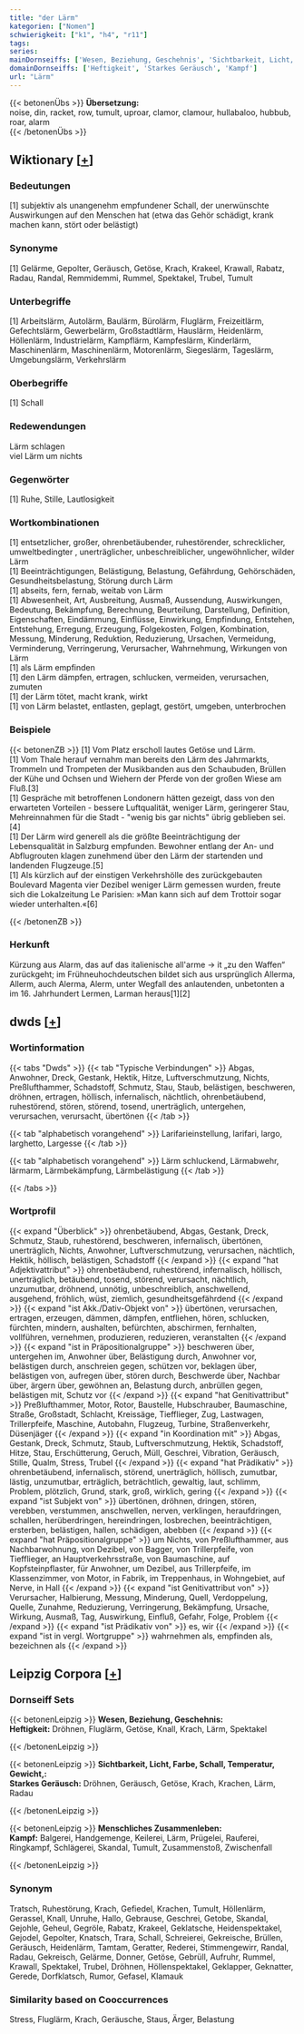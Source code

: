 ```yaml
---
title: "der Lärm"
kategorien: ["Nomen"]
schwierigkeit: ["k1", "h4", "r11"]
tags:
series:
mainDornseiffs: ['Wesen, Beziehung, Geschehnis', 'Sichtbarkeit, Licht, Farbe, Schall, Temperatur, Gewicht,', 'Menschliches Zusammenleben']
domainDornseiffs: ['Heftigkeit', 'Starkes Geräusch', 'Kampf']
url: "Lärm"
---
```


{{< betonenÜbs >}}
**Übersetzung:**  
noise, din, racket, row, tumult, uproar, clamor, clamour, hullabaloo, hubbub, roar, alarm  
{{< /betonenÜbs >}}

## Wiktionary [[+](https://de.wiktionary.org/wiki/Lärm)]

### Bedeutungen
[1] subjektiv als unangenehm empfundener Schall, der unerwünschte Auswirkungen auf den Menschen hat (etwa das Gehör schädigt, krank machen kann, stört oder belästigt)  

### Synonyme
[1] Gelärme, Gepolter, Geräusch, Getöse, Krach, Krakeel, Krawall, Rabatz, Radau, Randal, Remmidemmi, Rummel, Spektakel, Trubel, Tumult  

### Unterbegriffe
[1] Arbeitslärm, Autolärm, Baulärm, Bürolärm, Fluglärm, Freizeitlärm, Gefechtslärm, Gewerbelärm, Großstadtlärm, Hauslärm, Heidenlärm, Höllenlärm, Industrielärm, Kampflärm, Kampfeslärm, Kinderlärm, Maschinenlärm, Maschinenlärm, Motorenlärm, Siegeslärm, Tageslärm, Umgebungslärm, Verkehrslärm  

### Oberbegriffe
[1] Schall  

### Redewendungen
Lärm schlagen  
viel Lärm um nichts  

### Gegenwörter
[1] Ruhe, Stille, Lautlosigkeit  

### Wortkombinationen
[1] entsetzlicher, großer, ohrenbetäubender, ruhestörender, schrecklicher, umweltbedingter , unerträglicher, unbeschreiblicher, ungewöhnlicher, wilder Lärm  
[1] Beeinträchtigungen, Belästigung, Belastung, Gefährdung, Gehörschäden, Gesundheitsbelastung, Störung durch Lärm  
[1] abseits, fern, fernab, weitab von Lärm  
[1] Abwesenheit, Art, Ausbreitung, Ausmaß, Aussendung, Auswirkungen, Bedeutung, Bekämpfung, Berechnung, Beurteilung, Darstellung, Definition, Eigenschaften, Eindämmung, Einflüsse, Einwirkung, Empfindung, Entstehen, Entstehung, Erregung, Erzeugung, Folgekosten, Folgen, Kombination, Messung, Minderung, Reduktion, Reduzierung, Ursachen, Vermeidung, Verminderung, Verringerung, Verursacher, Wahrnehmung, Wirkungen von Lärm  
[1] als Lärm empfinden  
[1] den Lärm dämpfen, ertragen, schlucken, vermeiden, verursachen, zumuten  
[1] der Lärm tötet, macht krank, wirkt  
[1] von Lärm belastet, entlasten, geplagt, gestört, umgeben, unterbrochen  

### Beispiele
{{< betonenZB >}}
[1] Vom Platz erscholl lautes Getöse und Lärm.  
[1] Vom Thale herauf vernahm man bereits den Lärm des Jahrmarkts, Trommeln und Trompeten der Musikbanden aus den Schaubuden, Brüllen der Kühe und Ochsen und Wiehern der Pferde von der großen Wiese am Fluß.[3]  
[1] Gespräche mit betroffenen Londonern hätten gezeigt, dass von den erwarteten Vorteilen - bessere Luftqualität, weniger Lärm, geringerer Stau, Mehreinnahmen für die Stadt - "wenig bis gar nichts" übrig geblieben sei.[4]  
[1] Der Lärm wird generell als die größte Beeinträchtigung der Lebensqualität in Salzburg empfunden. Bewohner entlang der An- und Abflugrouten klagen zunehmend über den Lärm der startenden und landenden Flugzeuge.[5]  
[1] Als kürzlich auf der einstigen Verkehrshölle des zurückgebauten Boulevard Magenta vier Dezibel weniger Lärm gemessen wurden, freute sich die Lokalzeitung Le Parisien: »Man kann sich auf dem Trottoir sogar wieder unterhalten.«[6]  

{{< /betonenZB >}}
### Herkunft
Kürzung aus Alarm, das auf das italienische all'arme → it „zu den Waffen“ zurückgeht; im Frühneuhochdeutschen bildet sich aus ursprünglich Allerma, Allerm, auch Alerma, Alerm, unter Wegfall des anlautenden, unbetonten a im 16. Jahrhundert Lermen, Larman heraus[1][2]  



## dwds [[+](https://www.dwds.de/wb/Lärm)]

### Wortinformation
{{< tabs "Dwds" >}}
{{< tab "Typische Verbindungen" >}}
Abgas, Anwohner, Dreck, Gestank, Hektik, Hitze, Luftverschmutzung, Nichts, Preßlufthammer, Schadstoff, Schmutz, Stau, Staub, belästigen, beschweren, dröhnen, ertragen, höllisch, infernalisch, nächtlich, ohrenbetäubend, ruhestörend, stören, störend, tosend, unerträglich, untergehen, verursachen, verursacht, übertönen
{{< /tab >}}

{{< tab "alphabetisch vorangehend" >}}
Larifarieinstellung, larifari, largo, larghetto, Largesse
{{< /tab >}}

{{< tab "alphabetisch vorangehend" >}}
Lärm schluckend, Lärmabwehr, lärmarm, Lärmbekämpfung, Lärmbelästigung
{{< /tab >}}

{{< /tabs >}}

### Wortprofil
{{< expand "Überblick" >}} ohrenbetäubend, Abgas, Gestank, Dreck, Schmutz, Staub, ruhestörend, beschweren, infernalisch, übertönen, unerträglich, Nichts, Anwohner, Luftverschmutzung, verursachen, nächtlich, Hektik, höllisch, belästigen, Schadstoff {{< /expand >}}
{{< expand "hat Adjektivattribut" >}} ohrenbetäubend, ruhestörend, infernalisch, höllisch, unerträglich, betäubend, tosend, störend, verursacht, nächtlich, unzumutbar, dröhnend, unnötig, unbeschreiblich, anschwellend, ausgehend, fröhlich, wüst, ziemlich, gesundheitsgefährdend {{< /expand >}}
{{< expand "ist Akk./Dativ-Objekt von" >}} übertönen, verursachen, ertragen, erzeugen, dämmen, dämpfen, entfliehen, hören, schlucken, fürchten, mindern, aushalten, befürchten, abschirmen, fernhalten, vollführen, vernehmen, produzieren, reduzieren, veranstalten {{< /expand >}}
{{< expand "ist in Präpositionalgruppe" >}} beschweren über, untergehen im, Anwohner über, Belästigung durch, Anwohner vor, belästigen durch, anschreien gegen, schützen vor, beklagen über, belästigen von, aufregen über, stören durch, Beschwerde über, Nachbar über, ärgern über, gewöhnen an, Belastung durch, anbrüllen gegen, belästigen mit, Schutz vor {{< /expand >}}
{{< expand "hat Genitivattribut" >}} Preßlufthammer, Motor, Rotor, Baustelle, Hubschrauber, Baumaschine, Straße, Großstadt, Schlacht, Kreissäge, Tiefflieger, Zug, Lastwagen, Trillerpfeife, Maschine, Autobahn, Flugzeug, Turbine, Straßenverkehr, Düsenjäger {{< /expand >}}
{{< expand "in Koordination mit" >}} Abgas, Gestank, Dreck, Schmutz, Staub, Luftverschmutzung, Hektik, Schadstoff, Hitze, Stau, Erschütterung, Geruch, Müll, Geschrei, Vibration, Geräusch, Stille, Qualm, Stress, Trubel {{< /expand >}}
{{< expand "hat Prädikativ" >}} ohrenbetäubend, infernalisch, störend, unerträglich, höllisch, zumutbar, lästig, unzumutbar, erträglich, beträchtlich, gewaltig, laut, schlimm, Problem, plötzlich, Grund, stark, groß, wirklich, gering {{< /expand >}}
{{< expand "ist Subjekt von" >}} übertönen, dröhnen, dringen, stören, verebben, verstummen, anschwellen, nerven, verklingen, heraufdringen, schallen, herüberdringen, hereindringen, losbrechen, beeinträchtigen, ersterben, belästigen, hallen, schädigen, abebben {{< /expand >}}
{{< expand "hat Präpositionalgruppe" >}} um Nichts, von Preßlufthammer, aus Nachbarwohnung, von Dezibel, von Bagger, von Trillerpfeife, von Tiefflieger, an Hauptverkehrsstraße, von Baumaschine, auf Kopfsteinpflaster, für Anwohner, um Dezibel, aus Trillerpfeife, im Klassenzimmer, von Motor, in Fabrik, im Treppenhaus, in Wohngebiet, auf Nerve, in Hall {{< /expand >}}
{{< expand "ist Genitivattribut von" >}} Verursacher, Halbierung, Messung, Minderung, Quell, Verdoppelung, Quelle, Zunahme, Reduzierung, Verringerung, Bekämpfung, Ursache, Wirkung, Ausmaß, Tag, Auswirkung, Einfluß, Gefahr, Folge, Problem {{< /expand >}}
{{< expand "ist Prädikativ von" >}} es, wir {{< /expand >}}
{{< expand "ist in vergl. Wortgruppe" >}} wahrnehmen als, empfinden als, bezeichnen als {{< /expand >}}

## Leipzig Corpora [[+](https://corpora.uni-leipzig.de/en/res?word=Lärm&corpusId=deu_newscrawl-public_2018)]

### Dornseiff Sets
{{< betonenLeipzig >}}
**Wesen, Beziehung, Geschehnis:**  
**Heftigkeit:** Dröhnen, Fluglärm, Getöse, Knall, Krach, Lärm, Spektakel  

{{< /betonenLeipzig >}}


{{< betonenLeipzig >}}
**Sichtbarkeit, Licht, Farbe, Schall, Temperatur, Gewicht,:**  
**Starkes Geräusch:** Dröhnen, Geräusch, Getöse, Krach, Krachen, Lärm, Radau  

{{< /betonenLeipzig >}}


{{< betonenLeipzig >}}
**Menschliches Zusammenleben:**  
**Kampf:** Balgerei, Handgemenge, Keilerei, Lärm, Prügelei, Rauferei, Ringkampf, Schlägerei, Skandal, Tumult, Zusammenstoß, Zwischenfall  

{{< /betonenLeipzig >}}

### Synonym
Tratsch, Ruhestörung, Krach, Gefiedel, Krachen, Tumult, Höllenlärm, Gerassel, Knall, Unruhe, Hallo, Gebrause, Geschrei, Getobe, Skandal, Gejohle, Geheul, Gegröle, Rabatz, Krakeel, Geklatsche, Heidenspektakel, Gejodel, Gepolter, Knatsch, Trara, Schall, Schreierei, Gekreische, Brüllen, Geräusch, Heidenlärm, Tamtam, Geratter, Rederei, Stimmengewirr, Randal, Radau, Gekreisch, Gelärme, Donner, Getöse, Gebrüll, Aufruhr, Rummel, Krawall, Spektakel, Trubel, Dröhnen, Höllenspektakel, Geklapper, Geknatter, Gerede, Dorfklatsch, Rumor, Gefasel, Klamauk


### Similarity based on Cooccurrences
Stress, Fluglärm, Krach, Geräusche, Staus, Ärger, Belastung

